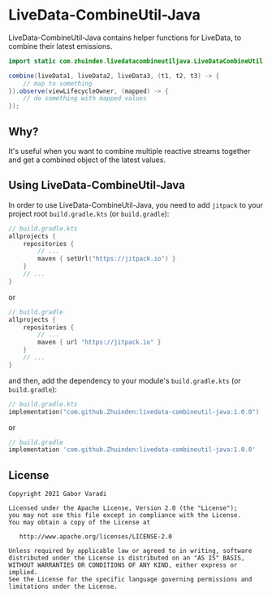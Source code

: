 # LiveData-CombineUtil-Java

LiveData-CombineUtil-Java contains helper functions for LiveData, to combine their latest emissions.

``` java
import static com.zhuinden.livedatacombineutiljava.LiveDataCombineUtil.*;

combine(liveData1, liveData2, liveData3, (t1, t2, t3) -> {
    // map to something
}).observe(viewLifecycleOwner, (mapped) -> {
    // do something with mapped values
});
```

## Why?

It's useful when you want to combine multiple reactive streams together and get a combined object of the latest values.

## Using LiveData-CombineUtil-Java

In order to use LiveData-CombineUtil-Java, you need to add `jitpack` to your project root `build.gradle.kts`
(or `build.gradle`):

``` kotlin
// build.gradle.kts
allprojects {
    repositories {
        // ...
        maven { setUrl("https://jitpack.io") }
    }
    // ...
}
```

or

``` groovy
// build.gradle
allprojects {
    repositories {
        // ...
        maven { url "https://jitpack.io" }
    }
    // ...
}
```

and then, add the dependency to your module's `build.gradle.kts` (or `build.gradle`):

``` kotlin
// build.gradle.kts
implementation("com.github.Zhuinden:livedata-combineutil-java:1.0.0")
```

or

``` groovy
// build.gradle
implementation 'com.github.Zhuinden:livedata-combineutil-java:1.0.0'
```

## License

    Copyright 2021 Gabor Varadi

    Licensed under the Apache License, Version 2.0 (the "License");
    you may not use this file except in compliance with the License.
    You may obtain a copy of the License at

       http://www.apache.org/licenses/LICENSE-2.0

    Unless required by applicable law or agreed to in writing, software
    distributed under the License is distributed on an "AS IS" BASIS,
    WITHOUT WARRANTIES OR CONDITIONS OF ANY KIND, either express or implied.
    See the License for the specific language governing permissions and
    limitations under the License.
